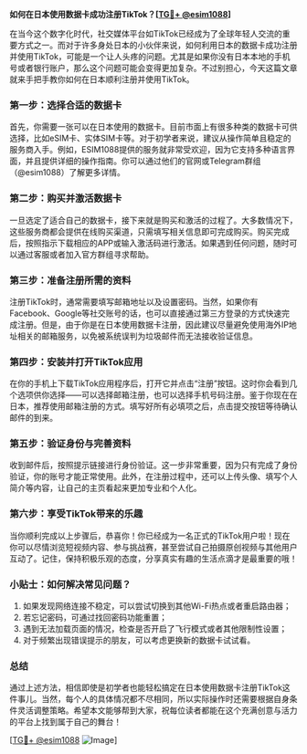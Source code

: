 **如何在日本使用数据卡成功注册TikTok？[[TG💪+ @esim1088](https://t.me/s/esim1088)]**

在当今这个数字化时代，社交媒体平台如TikTok已经成为了全球年轻人交流的重要方式之一。而对于许多身处日本的小伙伴来说，如何利用日本的数据卡成功注册并使用TikTok，可能是一个让人头疼的问题。尤其是如果你没有日本本地的手机号或者银行账户，那么这个问题可能会变得更加复杂。不过别担心，今天这篇文章就来手把手教你如何在日本顺利注册并使用TikTok。

### **第一步：选择合适的数据卡**

首先，你需要一张可以在日本使用的数据卡。目前市面上有很多种类的数据卡可供选择，比如eSIM卡、实体SIM卡等。对于初学者来说，建议从操作简单且稳定的服务商入手。例如，ESIM1088提供的服务就非常受欢迎，因为它支持多种语言界面，并且提供详细的操作指南。你可以通过他们的官网或Telegram群组（@esim1088）了解更多详情。

### **第二步：购买并激活数据卡**

一旦选定了适合自己的数据卡，接下来就是购买和激活的过程了。大多数情况下，这些服务商都会提供在线购买渠道，只需填写相关信息即可完成购买。购买完成后，按照指示下载相应的APP或输入激活码进行激活。如果遇到任何问题，随时可以通过客服或者加入官方群组寻求帮助。

### **第三步：准备注册所需的资料**

注册TikTok时，通常需要填写邮箱地址以及设置密码。当然，如果你有Facebook、Google等社交账号的话，也可以直接通过第三方登录的方式快速完成注册。但是，由于你是在日本使用数据卡注册，因此建议尽量避免使用海外IP地址相关的邮箱服务，以免被系统误判为垃圾邮件而无法接收验证信息。

### **第四步：安装并打开TikTok应用**

在你的手机上下载TikTok应用程序后，打开它并点击“注册”按钮。这时你会看到几个选项供你选择——可以选择邮箱注册，也可以选择手机号码注册。鉴于你现在在日本，推荐使用邮箱注册的方式。填写好所有必填项之后，点击提交按钮等待确认邮件的到来。

### **第五步：验证身份与完善资料**

收到邮件后，按照提示链接进行身份验证。这一步非常重要，因为只有完成了身份验证，你的账号才能正常使用。此外，在注册过程中，还可以上传头像、填写个人简介等内容，让自己的主页看起来更加专业和个人化。

### **第六步：享受TikTok带来的乐趣**

当你顺利完成以上步骤后，恭喜你！你已经成为一名正式的TikTok用户啦！现在你可以尽情浏览短视频内容、参与挑战赛，甚至尝试自己拍摄原创视频与其他用户互动了。记住，保持积极乐观的态度，分享真实有趣的生活点滴才是最重要的哦！

### **小贴士：如何解决常见问题？**

1. 如果发现网络连接不稳定，可以尝试切换到其他Wi-Fi热点或者重启路由器；
2. 若忘记密码，可通过找回密码功能重置；
3. 遇到无法加载页面的情况，检查是否开启了飞行模式或者其他限制性设置；
4. 对于频繁出现错误提示的朋友，可以考虑更换新的数据卡试试看。

### **总结**

通过上述方法，相信即使是初学者也能轻松搞定在日本使用数据卡注册TikTok这件事儿。当然，每个人的具体情况都不尽相同，所以实际操作时还需要根据自身条件灵活调整策略。希望本文能够帮到大家，祝每位读者都能在这个充满创意与活力的平台上找到属于自己的舞台！

[[TG💪+ @esim1088](https://t.me/s/esim1088) ![Image](https://i.postimg.cc/4NQfJmqS/Snipaste-2025-05-13-00-14-12.png)]